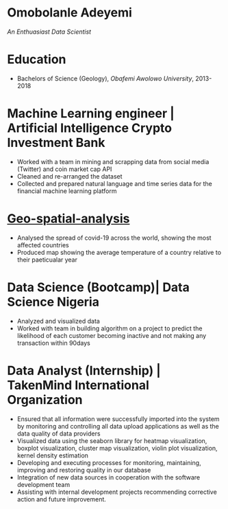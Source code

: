 # Omobolanle Adeyemi
*An Enthuasiast Data Scientist*

# Education
* Bachelors of Science (Geology), *Obafemi Awolowo University*, 2013-2018

# Machine Learning engineer | Artificial Intelligence Crypto Investment Bank

* Worked with a team in mining and scrapping data from social media (Twitter) and coin market cap API
* Cleaned and re-arranged the dataset
* Collected and prepared natural language and time series data for the financial machine learning platform

# [Geo-spatial-analysis](https://github.com/Bolanle-kani/Geo-spatial-analysis)

* Analysed the spread of covid-19 across the world, showing the most affected countries
* Produced map showing the average temperature of a country relative to their paeticualar year

# Data Science (Bootcamp)| Data Science Nigeria
* Analyzed and visualized data
* Worked with team in building algorithm on a project to predict the likelihood of each customer becoming 
inactive and not making any transaction within 90days

# Data Analyst (Internship) | TakenMind International Organization
* Ensured that all information were successfully imported into the system by monitoring and controlling all data 
upload applications as well as the data quality of data providers
* Visualized data using the seaborn library for heatmap visualization, boxplot visualization, cluster map 
visualization, violin plot visualization, kernel density estimation
* Developing and executing processes for monitoring, maintaining, improving and restoring quality in our 
database
* Integration of new data sources in cooperation with the software development team
* Assisting with internal development projects recommending corrective action and future improvement.
